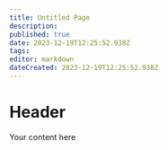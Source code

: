 ```yaml
---
title: Untitled Page
description: 
published: true
date: 2023-12-19T12:25:52.938Z
tags: 
editor: markdown
dateCreated: 2023-12-19T12:25:52.938Z
---
```


# Header
Your content here